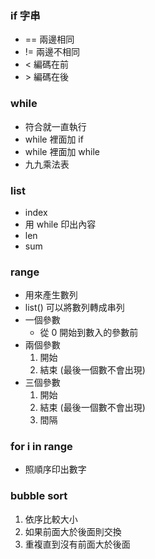 ### if 字串
- == 兩邊相同
- != 兩邊不相同
- < 編碼在前
- \> 編碼在後
### while
- 符合就一直執行
- while 裡面加 if
- while 裡面加 while
- 九九乘法表
### list
- index
- 用 while 印出內容
- len
- sum
### range
- 用來產生數列
- list() 可以將數列轉成串列
- 一個參數
  - 從 0 開始到數入的參數前
- 兩個參數
  1. 開始
  2. 結束 (最後一個數不會出現)
- 三個參數
  1. 開始
  2. 結束 (最後一個數不會出現)
  3. 間隔
### for i in range
- 照順序印出數字
### bubble sort
1. 依序比較大小
2. 如果前面大於後面則交換
3. 重複直到沒有前面大於後面
